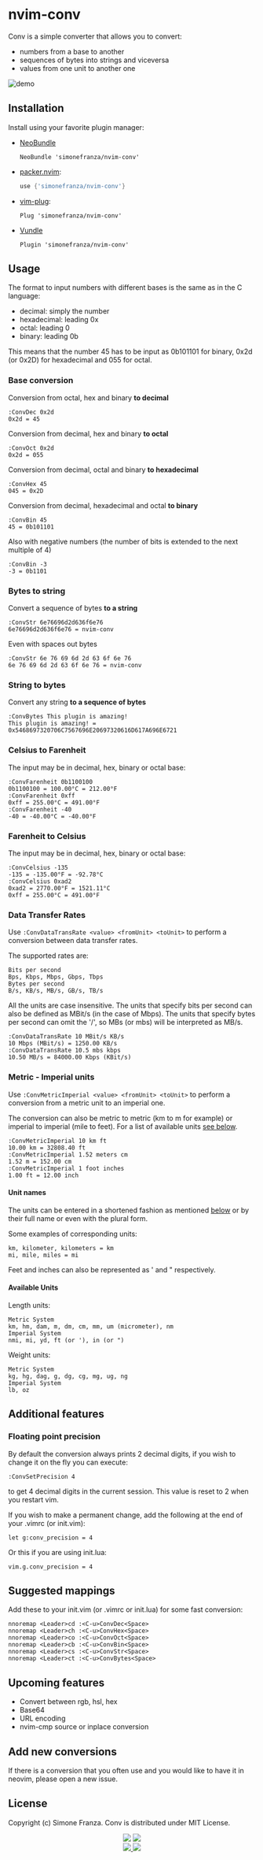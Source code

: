 # nvim-conv

Conv is a simple converter that allows you to convert:

 - numbers from a base to another
 - sequences of bytes into strings and viceversa
 - values from one unit to another one
 
![demo](https://user-images.githubusercontent.com/6499758/138932731-8d274c9d-b8f8-47d9-b035-2a1dc3a9198d.gif)

## Installation

Install using your favorite plugin manager: 

* [NeoBundle](https://github.com/Shougo/neobundle.vim)
  ```vim
  NeoBundle 'simonefranza/nvim-conv'
  ```
* [packer.nvim](https://github.com/wbthomason/packer.nvim):
    ```lua
    use {'simonefranza/nvim-conv'}
    ```
* [vim-plug](https://github.com/junegunn/vim-plug):
  ```vim
  Plug 'simonefranza/nvim-conv'
  ```
* [Vundle](https://github.com/VundleVim/Vundle.vim)
  ```vim
  Plugin 'simonefranza/nvim-conv'
    ```

## Usage

The format to input numbers with different bases is the same as in the C language:

 - decimal: simply the number
 - hexadecimal: leading 0x
 - octal: leading 0
 - binary: leading 0b

This means that the number 45 has to be input as 0b101101 for binary, 0x2d (or 0x2D)
for hexadecimal and 055 for octal.

### Base conversion

Conversion from octal, hex and binary **to decimal**

    :ConvDec 0x2d
    0x2d = 45

Conversion from decimal, hex and binary **to octal**

    :ConvOct 0x2d
    0x2d = 055

Conversion from decimal, octal and binary **to hexadecimal**

    :ConvHex 45
    045 = 0x2D

Conversion from decimal, hexadecimal and octal **to binary**

    :ConvBin 45
    45 = 0b101101

Also with negative numbers (the number of bits is extended to the next multiple of
4)

    :ConvBin -3
    -3 = 0b1101

### Bytes to string

Convert a sequence of bytes **to a string**

    :ConvStr 6e76696d2d636f6e76
    6e76696d2d636f6e76 = nvim-conv

Even with spaces out bytes

    :ConvStr 6e 76 69 6d 2d 63 6f 6e 76
    6e 76 69 6d 2d 63 6f 6e 76 = nvim-conv

### String to bytes

Convert any string **to a sequence of bytes**

    :ConvBytes This plugin is amazing!
    This plugin is amazing! = 0x5468697320706C7567696E20697320616D617A696E6721

### Celsius to Farenheit

The input may be in decimal, hex, binary or octal base:

    :ConvFarenheit 0b1100100
    0b1100100 = 100.00°C = 212.00°F 
    :ConvFarenheit 0xff
    0xff = 255.00°C = 491.00°F
    :ConvFarenheit -40
    -40 = -40.00°C = -40.00°F

### Farenheit to Celsius

The input may be in decimal, hex, binary or octal base:

    :ConvCelsius -135
    -135 = -135.00°F = -92.78°C
    :ConvCelsius 0xad2
    0xad2 = 2770.00°F = 1521.11°C
    0xff = 255.00°C = 491.00°F

### Data Transfer Rates

Use `:ConvDataTransRate <value> <fromUnit> <toUnit>` to perform a conversion
between data transfer rates.

The supported rates are:

    Bits per second
    Bps, Kbps, Mbps, Gbps, Tbps
    Bytes per second
    B/s, KB/s, MB/s, GB/s, TB/s

All the units are case insensitive. The units that specify bits per second
can also be defined as MBit/s (in the case of Mbps). The units that specify 
bytes per second can omit the '/', so MBs (or mbs) will be interpreted as MB/s.

    :ConvDataTransRate 10 MBit/s KB/s
    10 Mbps (MBit/s) = 1250.00 KB/s
    :ConvDataTransRate 10.5 mbs kbps
    10.50 MB/s = 84000.00 Kbps (KBit/s)

### Metric - Imperial units

Use `:ConvMetricImperial <value> <fromUnit> <toUnit>` to perform a conversion
from a metric unit to an imperial one.

The conversion can also be metric to metric (km to m for example) or imperial
to imperial (mile to feet). For a list of available units [see below](#available-units).

    :ConvMetricImperial 10 km ft 
    10.00 km = 32808.40 ft
    :ConvMetricImperial 1.52 meters cm
    1.52 m = 152.00 cm
    :ConvMetricImperial 1 foot inches
    1.00 ft = 12.00 inch

#### Unit names

The units can be entered in a shortened fashion as mentioned [below](#available-units)
or by their full name or even with the plural form.

Some examples of corresponding units:

    km, kilometer, kilometers = km
    mi, mile, miles = mi

Feet and inches can also be represented as ' and " respectively.

#### Available Units 

Length units:

    Metric System
    km, hm, dam, m, dm, cm, mm, um (micrometer), nm
    Imperial System
    nmi, mi, yd, ft (or '), in (or ")

Weight units:

    Metric System
    kg, hg, dag, g, dg, cg, mg, ug, ng
    Imperial System
    lb, oz

## Additional features

### Floating point precision

By default the conversion always prints 2 decimal digits, if you wish 
to change it on the fly you can execute:
  
    :ConvSetPrecision 4

to get 4 decimal digits in the current session. This value is reset to 2 
when you restart vim.

If you wish to make a permanent change, add the following at the end of your .vimrc (or init.vim):

    let g:conv_precision = 4

Or this if you are using init.lua:

    vim.g.conv_precision = 4

## Suggested mappings

Add these to your init.vim (or .vimrc or init.lua) for some fast conversion:

    nnoremap <Leader>cd :<C-u>ConvDec<Space>
    nnoremap <Leader>ch :<C-u>ConvHex<Space>
    nnoremap <Leader>co :<C-u>ConvOct<Space>
    nnoremap <Leader>cb :<C-u>ConvBin<Space>
    nnoremap <Leader>cs :<C-u>ConvStr<Space>
    nnoremap <Leader>ct :<C-u>ConvBytes<Space>
    
## Upcoming features 

  - Convert between rgb, hsl, hex
  - Base64
  - URL encoding
  - nvim-cmp source or inplace conversion

## Add new conversions

If there is a conversion that you often use and you would like to
have it in neovim, please open a new issue.

## License

Copyright (c) Simone Franza. Conv is distributed under MIT License.

<div align="center">
    <img src="https://img.shields.io/badge/NeoVim-%2357A143.svg?&style=for-the-badge&logo=neovim&logoColor=white" />
    <img src="https://img.shields.io/badge/lua-%232C2D72.svg?style=for-the-badge&logo=lua&logoColor=white" />
    </br>
    <a href="https://github.com/simonefranza/nvim-conv/stargazers/" alt="GitHub Stars">
        <img src="https://img.shields.io/github/stars/simonefranza/nvim-conv?style=social" />
    </a>
    <a href="https://github.com/simonefranza/nvim-conv/pulse" alt="Last Commit">
        <img src="https://img.shields.io/github/last-commit/simonefranza/nvim-conv" />
    </a>
</div>
